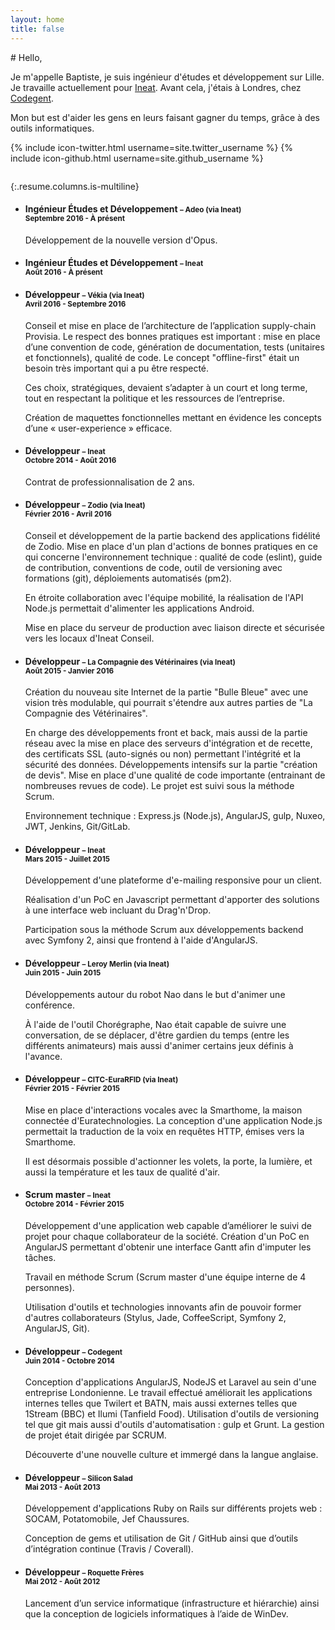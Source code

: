 ```yaml
---
layout: home
title: false
---
```


<div class="columns"><div class="column is-half is-offset-one-quarter" markdown="1">
# Hello,

Je m'appelle Baptiste, je suis ingénieur d'études et développement sur Lille. Je travaille actuellement pour [Ineat](http://www.ineat-conseil.com/fr/). Avant cela, j'étais à Londres, chez [Codegent](https://www.codegent.com/).

Mon but est d'aider les gens en leurs faisant gagner du temps, grâce à des outils informatiques.

{% include icon-twitter.html username=site.twitter_username %} {% include icon-github.html username=site.github_username %}
</div></div>

{:.resume.columns.is-multiline}
* #### Ingénieur Études et Développement <small>– Adeo (via Ineat)<br>Septembre 2016 - À présent</small>
  Développement de la nouvelle version d'Opus.

* #### Ingénieur Études et Développement <small>– Ineat<br>Août 2016 - À présent</small>

* #### Développeur <small>– Vékia (via Ineat)<br>Avril 2016 - Septembre 2016</small>
  Conseil et mise en place de l’architecture de l’application supply-chain Provisia. Le respect des bonnes pratiques est important : mise en place d’une convention de code, génération de documentation, tests (unitaires et fonctionnels), qualité de code. Le concept "offline-first" était un besoin très important qui a pu être respecté.
  
  Ces choix, stratégiques, devaient s’adapter à un court et long terme, tout en respectant la politique et les ressources de l’entreprise.
  
  Création de maquettes fonctionnelles mettant en évidence les concepts d’une « user-experience » efficace.

* #### Développeur <small>– Ineat<br>Octobre 2014 - Août 2016</small>
  Contrat de professionnalisation de 2 ans.

* #### Développeur <small>– Zodio (via Ineat)<br>Février 2016 - Avril 2016</small>
  Conseil et développement de la partie backend des applications fidélité de Zodio. Mise en place d'un plan d'actions de bonnes pratiques en ce qui concerne l'environnement technique : qualité de code (eslint), guide de contribution, conventions de code, outil de versioning avec formations (git), déploiements automatisés (pm2).
  
  En étroite collaboration avec l'équipe mobilité, la réalisation de l'API Node.js permettait d'alimenter les applications Android.
  
  Mise en place du serveur de production avec liaison directe et sécurisée vers les locaux d'Ineat Conseil.

* #### Développeur <small>– La Compagnie des Vétérinaires (via Ineat)<br>Août 2015 - Janvier 2016</small>
  Création du nouveau site Internet de la partie "Bulle Bleue" avec une vision très modulable, qui pourrait s'étendre aux autres parties de "La Compagnie des Vétérinaires".
  
  En charge des développements front et back, mais aussi de la partie réseau avec la mise en place des serveurs d'intégration et de recette, des certificats SSL (auto-signés ou non) permettant l'intégrité et la sécurité des données. Développements intensifs sur la partie "création de devis". Mise en place d'une qualité de code importante (entrainant de nombreuses revues de code).
  Le projet est suivi sous la méthode Scrum.
  
  Environnement technique : Express.js (Node.js), AngularJS, gulp, Nuxeo, JWT, Jenkins, Git/GitLab.

* #### Développeur <small>– Ineat<br>Mars 2015 - Juillet 2015</small>
  Développement d'une plateforme d'e-mailing responsive pour un client.
  
  Réalisation d'un PoC en Javascript permettant d'apporter des solutions à une interface web incluant du Drag'n'Drop.
  
  Participation sous la méthode Scrum aux développements backend avec Symfony 2, ainsi que frontend à l'aide d'AngularJS.

* #### Développeur <small>– Leroy Merlin (via Ineat)<br>Juin 2015 - Juin 2015</small>
  Développements autour du robot Nao dans le but d'animer une conférence.
  
  À l'aide de l'outil Chorégraphe, Nao était capable de suivre une conversation, de se déplacer, d'être gardien du temps (entre les différents animateurs) mais aussi d'animer certains jeux définis à l'avance.

* #### Développeur <small>– CITC-EuraRFID (via Ineat)<br>Février 2015 - Février 2015</small>
  Mise en place d'interactions vocales avec la Smarthome, la maison connectée d'Euratechnologies.
  La conception d'une application Node.js permettait la traduction de la voix en requêtes HTTP, émises vers la Smarthome.
  
  Il est désormais possible d'actionner les volets, la porte, la lumière, et aussi la température et les taux de qualité d'air.

* #### Scrum master <small>– Ineat<br>Octobre 2014 - Février 2015</small>
  Développement d'une application web capable d’améliorer le suivi de projet pour chaque collaborateur de la société. Création d'un PoC en AngularJS permettant d'obtenir une interface Gantt afin d'imputer les tâches.
  
  Travail en méthode Scrum (Scrum master d'une équipe interne de 4 personnes).
  
  Utilisation d'outils et technologies innovants afin de pouvoir former d'autres collaborateurs (Stylus, Jade, CoffeeScript, Symfony 2, AngularJS, Git).

* #### Développeur <small>– Codegent<br>Juin 2014 - Octobre 2014</small>
  Conception d'applications AngularJS, NodeJS et Laravel au sein d'une entreprise Londonienne. Le travail effectué améliorait les applications internes telles que Twilert et BATN, mais aussi externes telles que 1Stream (BBC) et Ilumi (Tanfield Food). Utilisation d'outils de versioning tel que git mais aussi d'outils d'automatisation : gulp et Grunt. La gestion de projet était dirigée par SCRUM.
  
  Découverte d'une nouvelle culture et immergé dans la langue anglaise.

* #### Développeur <small>– Silicon Salad<br>Mai 2013 - Août 2013</small>
  Développement d'applications Ruby on Rails sur différents projets web : SOCAM, Potatomobile, Jef Chaussures.
  
  Conception de gems et utilisation de Git / GitHub ainsi que d’outils d’intégration continue (Travis / Coverall).

* #### Développeur <small>– Roquette Frères<br>Mai 2012 - Août 2012</small>
  Lancement d’un service informatique (infrastructure et hiérarchie) ainsi que la conception de logiciels informatiques à l’aide de WinDev.
